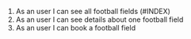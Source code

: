 1. As an user I can see all football fields (#INDEX)
2. As an user I can see details about one football field
3. As an user I can book a football field
